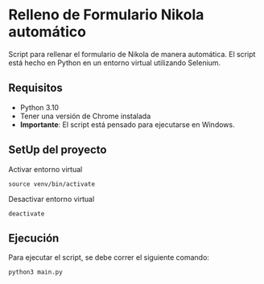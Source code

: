 # Relleno de Formulario Nikola automático
Script para rellenar el formulario de Nikola de manera automática. El script está hecho en Python en un entorno virtual utilizando Selenium.

## Requisitos
- Python 3.10
- Tener una versión de Chrome instalada
- **Importante**: El script está pensado para ejecutarse en Windows.

## SetUp del proyecto
Activar entorno virtual
```
source venv/bin/activate
```

Desactivar entorno virtual
```
deactivate
```

## Ejecución
Para ejecutar el script, se debe correr el siguiente comando:
```
python3 main.py
```
